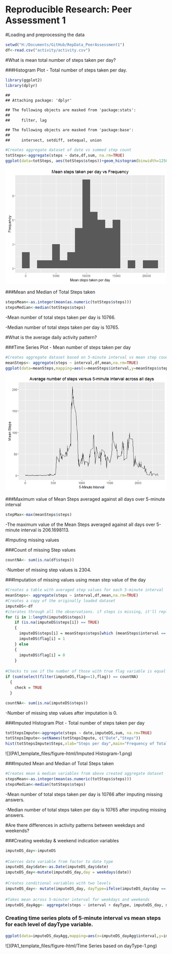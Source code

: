 # Reproducible Research: Peer Assessment 1

#Loading and preprocessing the data


```r
setwd("H:/Documents/GitHub/RepData_PeerAssessment1")
df<-read.csv("activity/activity.csv")
```

#What is mean total number of steps taken per day?

###Histogram Plot - Total number of steps taken per day.

```r
library(ggplot2)
library(dplyr)
```

```
## 
## Attaching package: 'dplyr'
```

```
## The following objects are masked from 'package:stats':
## 
##     filter, lag
```

```
## The following objects are masked from 'package:base':
## 
##     intersect, setdiff, setequal, union
```

```r
#Creates aggregate dataset of date vs summed step count
totSteps<-aggregate(steps ~ date,df,sum, na.rm=TRUE)
ggplot(data=totSteps, aes(totSteps$steps))+geom_histogram(binwidth=1250)+xlab("Mean steps taken per day")+ylab("Frequency")+ggtitle("Mean steps taken per day vs Frequency")
```

![](PA1_template_files/figure-html/Histogram-1.png)<!-- -->

###Mean and Median of Total Steps taken

```r
stepsMean<-as.integer(mean(as.numeric(totSteps$steps)))
stepsMedian<-median(totSteps$steps)
```

-Mean number of total steps taken per day is 10766.

-Median number of total steps taken per day is 10765.

#What is the average daily activity pattern?

###Time Series Plot - Mean number of steps taken per day 

```r
#Creates aggregate dataset based on 5-minute interval vs mean step counts. Then plots time series
meanSteps<- aggregate(steps ~ interval,df,mean,na.rm=TRUE)
ggplot(data=meanSteps,mapping=aes(x=meanSteps$interval,y=meanSteps$steps))+geom_line()+xlab("5-Minute Interval")+ylab("Mean Steps")+ggtitle("Average number of steps versus 5-minute interval across all days")
```

![](PA1_template_files/figure-html/TimeSeries-1.png)<!-- -->

###Maximum value of Mean Steps averaged against all days over 5-minute interval

```r
stepMax<-max(meanSteps$steps)
```

-The maximum value of the Mean Steps averaged against all days over 5-minute interval is 206.1698113.

#Imputing missing values

###Count of missing Step values

```r
countNA<- sum(is.na(df$steps))
```

-Number of missing step values is 2304.

###Imputation of missing values using mean step value of the day

```r
#Creates a table with averaged step values for each 5-minute interval
meanSteps<- aggregate(steps ~ interval,df,mean,na.rm=TRUE)
#Creates a copy of the originally loaded dataset
imputeDS<-df
#iterates through all the observations. if steps is missing, it'll replace it with an averaged copy of steps for that 5-minute interval from meanSteps. It also creates a flag variable to indicate where a replacement has occured.
for (i in 1:length(imputeDS$steps))
    if (is.na(imputeDS$steps[i]) == TRUE) 
    {
      imputeDS$steps[i] = meanSteps$steps[which (meanSteps$interval == imputeDS$interval[i])]
      imputeDS$flag[i] = 1
    } else
    {
      imputeDS$flag[i] = 0
    }

#Checks to see if the number of those with true flag variable is equal to the countNA length (i.e. number of those replaced equals those actually missing)
if (sum(select(filter(imputeDS,flag==1),flag)) == countNA)
  {
    check = TRUE
  }
```


```r
countNA<- sum(is.na(imputeDS$steps))
```

-Number of missing step values after imputation is 0.

###Imputed Histogram Plot - Total number of steps taken per day

```r
totStepsImpute<-aggregate(steps ~ date,imputeDS,sum, na.rm=TRUE)
totStepsImpute<-setNames(totStepsImpute, c("Date","Steps"))
hist(totStepsImpute$Steps,xlab="Steps per day",main="Frequency of Total Steps per Day with missing values imputed")
```

![](PA1_template_files/figure-html/Imputed Histogram-1.png)<!-- -->

###Imputed Mean and Median of Total Steps taken

```r
#Creates mean & median variables from above created aggregate dataset
stepsMean<-as.integer(mean(as.numeric(totSteps$steps)))
stepsMedian<-median(totSteps$steps)
```

-Mean number of total steps taken per day is 10766 after imputing missing answers.

-Median number of total steps taken per day is 10765 after imputing missing answers.

#Are there differences in activity patterns between weekdays and weekends?

###Creating weekday & weekend indication variables

```r
imputeDS_day<-imputeDS

#Coerces date variable from factor to date type
imputeDS_day$date<-as.Date(imputeDS_day$date)
imputeDS_day<-mutate(imputeDS_day,day = weekdays(date))

#Creates conditional variables with two levels
imputeDS_day<- mutate(imputeDS_day, dayType=ifelse(imputeDS_day$day == "Monday" | imputeDS_day$day == "Tuesday" | imputeDS_day$day == "Wednesday" | imputeDS_day$day == "Thursday" | imputeDS_day$day == "Friday","Weekday","Weekend"))

#Takes mean across 5-minuter interval for weekdays and weekends
imputeDS_dayAgg<- aggregate(steps ~ interval + dayType, imputeDS_day, mean)
```

### Creating time series plots of 5-minute interval vs mean steps for each level of dayType variable.

```r
ggplot(data=imputeDS_dayAgg,mapping=aes(x=imputeDS_dayAgg$interval,y=imputeDS_dayAgg$steps))+geom_line()+xlab("5-Minute Interval")+ylab("Mean Steps")+ggtitle("Average number of steps versus 5-minute interval for Weekday & Weekends") + facet_grid(dayType~.)
```

![](PA1_template_files/figure-html/Time Series based on dayType-1.png)<!-- -->
